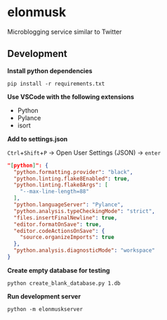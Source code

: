 # elonmusk
Microblogging service similar to Twitter

## Development

**Install python dependencies**

`pip install -r requirements.txt`

**Use VSCode with the following extensions**

- Python
- Pylance
- isort

**Add to settings.json**

`Ctrl`+`Shift`+`P` -> Open User Settings (JSON) -> `enter`

```json
"[python]": {
  "python.formatting.provider": "black",
  "python.linting.flake8Enabled": true,
  "python.linting.flake8Args": [
    "--max-line-length=88"
  ],
  "python.languageServer": "Pylance",
  "python.analysis.typeCheckingMode": "strict",
  "files.insertFinalNewline": true,
  "editor.formatOnSave": true,
  "editor.codeActionsOnSave": {
    "source.organizeImports": true
  },
  "python.analysis.diagnosticMode": "workspace"
}
```

**Create empty database for testing**

`python create_blank_database.py 1.db`

**Run development server**

`python -m elonmuskserver`
